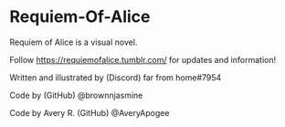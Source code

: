 # Requiem-Of-Alice

Requiem of Alice is a visual novel.

Follow https://requiemofalice.tumblr.com/ for updates and information!

Written and illustrated by (Discord) far from home#7954

Code by (GitHub) @brownnjasmine

Code by Avery R. (GitHub) @AveryApogee
